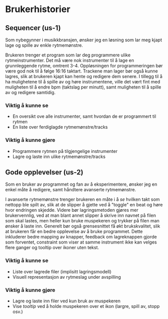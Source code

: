 # Brukerhistorier

## Sequencer (us-1)

Som nybegynner i musikkbransjen, ønsker jeg en løsning som lar meg kjapt lage og spille av enkle rytmemønstre.

Brukeren trenger et program som lar deg programmere ulike rytmeinstrumenter. Det må være nok instrumenter til å lage en grunnleggende rytme, omtrent 3-4. Oppløsningen for programmeringen bør være god nok til å følge 16:16 taktart. Trackene man lager bør også kunne lagres, slik at brukeren kjapt kan hente og redigere dem senere. I tillegg til å ha mulighetene til å spille av og høre instrumentene, ville det vært fint med muligheten til å endre bpm (taktslag per minutt), samt muligheten til å spille av og redigere samtidig.

### Viktig å kunne se

- En oversikt ove alle instrumenter, samt hvordan de er programmert til rytmen
- En liste over ferdiglagde rytmemønstre/tracks

### Viktig å kunne gjøre

- Programmere rytmen på tilgjengelige instrumenter
- Lagre og laste inn ulike rytmemønstre/tracks

## Gode opplevelser (us-2)

Som en bruker av programmet og fan av å eksperimentere, ønsker jeg en enkel måte å redigere, samt håndtere avanserte rytmemønstre.

I avanserte rytmemønstre trenger brukeren en måte i å _se_ hvilken takt som nettopp ble spilt av, slik at de slipper å gjette ved å "toggle" en beat og høre hvor endringen skjedde. Videre bør lagringsmetoden gjøres mer brukervennlig, ved at man blant annet slipper å skrive inn navnet på filen som skal lastes, men heller kun bruke muspekeren og trykker på filen man ønsker å laste inn. Generelt bør også grensesnittet få økt brukskvalitet, slik at brukeren får en bedre opplevelse av å bruke programmet. Dette inkluderer bedre mapping av knapper, feedback om lagreknappen gjorde som forventet, constraint som viser at samme instrument ikke kan velges flere ganger og tooltip over ikoner uten tekst.

### Viktig å kunne se

- Liste over lagrede filer (implisitt lagringsmodell)
- Visuell representasjon av rytmeslag under avspilling

### Viktig å kunne gjøre

- Lagre og laste inn filer ved kun bruk av muspekeren
- Vise _tooltip_ ved å holde muspekeren over et ikon (largre, spill av, stopp osv.)
